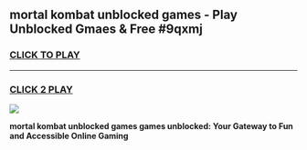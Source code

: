 
## mortal kombat unblocked games - Play Unblocked Gmaes & Free #9qxmj
<h3>
<a href="https://news.freeplayer.one?title=mortal_kombat_unblocked_games&ref=03M">CLICK TO PLAY</a></h3>
<hr>

<h3>
<a href="https://news.freeplayer.one?title=mortal_kombat_unblocked_games&ref=03M">CLICK 2 PLAY</a>
  
</h3>

<a href="https://news.freeplayer.one?title=mortal_kombat_unblocked_games&ref=03M"><img src="https://clearcache.store/games.png"></a>


**mortal kombat unblocked games games unblocked: Your Gateway to Fun and Accessible Online Gaming**
